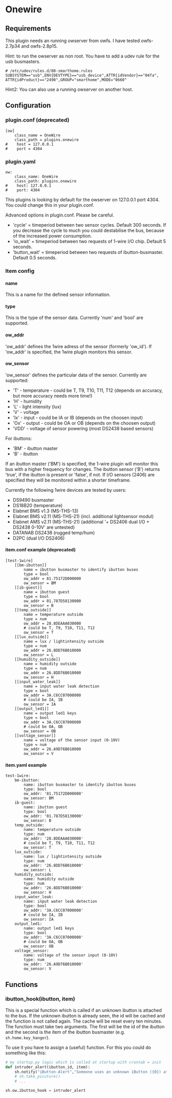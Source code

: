 # Onewire

## Requirements

This plugin needs an running owserver from owfs. I have tested owfs-2.7p34 and owfs-2.8p15.

Hint: to run the owserver as non root. You have to add a udev rule for the usb busmasters.
```
# /etc/udev/rules.d/80-smarthome.rules
SUBSYSTEM=="usb",ENV{DEVTYPE}=="usb_device",ATTR{idVendor}=="04fa", ATTR{idProduct}=="2490",GROUP="smarthome",MODE="0660"
```

Hint2: You can also use a running owserver on another host.

## Configuration

### plugin.conf (deprecated)

```
[ow]
    class_name = OneWire
    class_path = plugins.onewire
#    host = 127.0.0.1
#    port = 4304
```
### plugin.yaml

```
ow:
    class_name: OneWire
    class_path: plugins.onewire
#    host: 127.0.0.1
#    port: 4304
```

This plugins is looking by default for the owserver on 127.0.0.1 port 4304. You could change this in your plugin.conf.

Advanced options in plugin.conf. Please be careful.

* 'cycle' = timeperiod between two sensor cycles. Default 300 seconds. If you decrease the cycle to much you could destabilise the bus, because of the increased power consumption.
* 'io_wait' = timeperiod between two requests of 1-wire I/O chip. Default 5 seconds.
* 'button_wait' = timeperiod between two requests of ibutton-busmaster. Default 0.5 seconds.

### Item config

#### name
This is a name for the defined sensor information.

#### type
This is the type of the sensor data. Currently 'num' and 'bool' are supported.

#### ow_addr
'ow_addr' defines the 1wire adress of the sensor (formerly 'ow_id'). If 'ow_addr' is specified, the 1wire plugin monitors this sensor.

#### ow_sensor
'ow_sensor' defines the particular data of the sensor. Currently are supported:

* 'T' - temperature - could be T, T9, T10, T11, T12 (depends on accuracy, but more accuracy needs more time!)
* 'H' - humidity
* 'L' - light intensity (lux)
* 'V' - voltage
* 'Ix' - input - could be IA or IB (depends on the choosen input)
* 'Ox' - output - could be OA or OB (depends on the choosen output)
* 'VDD' - voltage of sensor powering (most DS2438 based sensors)

For ibuttons:

* 'BM' - ibutton master
* 'B' - ibutton

If an ibutton master ('BM') is specified, the 1-wire plugin will monitor this bus with a higher frequency for changes.
The ibutton sensor ('B') returns 'true', if the ibutton is present or 'false', if not.
If I/O sensors (2406) are specified they will be monitored within a shorter timeframe.

Currently the following 1wire devices are tested by users:

* DS9490 busmaster
* DS18B20 (temperature)
* Elabnet BMS v1.3  (MS-THS-13)
* Elabnet BMS v2.11 (MS-THS-21) (incl. additional lightsensor modul) 
* Elabnet AMS v2.11 (MS-THS-21) (additional '+ DS2406 dual I/O + DS2438 0-10V' are untested)
* DATANAB DS2438 (rugged temp/hum)
* D2PC (dual I/O DS2406)

#### item.conf example (deprecated)
```
[test-1wire]
    [[bm-ibutton]]
        name = ibutton busmaster to identify ibutton buses
        type = bool
        ow_addr = 81.75172D000000
        ow_sensor = BM
    [[ib-guest]]
        name = ibutton guest
        type = bool
        ow_addr = 01.787D58130000
        ow_sensor = B
    [[temp_outside]]
        name = temperature outside
        type = num
        ow_addr = 28.8DEAAA030000
        # could be T, T9, T10, T11, T12
        ow_sensor = T
    [[lux_outside]]
        name = lux / lightintensity outside
        type = num
        ow_addr = 26.8DD76B010000
        ow_sensor = L
    [[humidity_outside]]
        name = humidity outside
        type = num
        ow_addr = 26.8DD76B010000
        ow_sensor = H
    [[input_water_leak]]
        name = input water leak detection
        type = bool
        ow_addr = 3A.C6CC07000000
        # could be IA, IB
        ow_sensor = IA
    [[output_led1]]
        name = output led1 keys
        type = bool
        ow_addr = 3A.C6CC07000000
        # could be OA, OB
        ow_sensor = OB
    [[voltage_sensor]]
        name = voltage of the sensor input (0-10V)
        type = num
        ow_addr = 26.A9D76B010000
        ow_sensor = V
```

#### item.yaml example
```
test-1wire:
    bm-ibutton:
        name: ibutton busmaster to identify ibutton buses
        type: bool
        ow_addr: '81.75172D000000'
        ow_sensor: BM
    ib-guest:
        name: ibutton guest
        type: bool
        ow_addr: '01.787D58130000'
        ow_sensor: B
    temp_outside:
        name: temperature outside
        type: num
        ow_addr: '28.8DEAAA030000'
        # could be T, T9, T10, T11, T12
        ow_sensor: T
    lux_outside:
        name: lux / lightintensity outside
        type: num
        ow_addr: '26.8DD76B010000'
        ow_sensor: L
    humidity_outside:
        name: humidity outside
        type: num
        ow_addr: '26.8DD76B010000'
        ow_sensor: H
    input_water_leak:
        name: input water leak detection
        type: bool
        ow_addr: '3A.C6CC07000000'
        # could be IA, IB
        ow_sensor: IA
    output_led1:
        name: output led1 keys
        type: bool
        ow_addr: '3A.C6CC07000000'
        # could be OA, OB
        ow_sensor: OB
    voltage_sensor:
        name: voltage of the sensor input (0-10V)
        type: num
        ow_addr: '26.A9D76B010000'
        ow_sensor: V
```

## Functions

### ibutton_hook(ibutton, item)

This is a special function which is called if an unknown ibutton is attached to the bus.
If the unknown ibutton is already seen, the id will be cached and the function is not called again. The cache will be reset every ten minutes.
The function must take two arguments. The first will be the id of the ibutton and the second is the item of the ibutton busmaster (e.g. ``sh.home.key_hanger``).

To use it you have to assign a (useful) function. For this you could do something like this:

```python
# my startup.py logic which is called at startup with crontab = init
def intruder_alert(ibutton_id, item):
    sh.notify("iButton-Alert","Someone uses an unknown iButton ({0}) at {1}".format(ibutton_id, item))
    # sh.take_picuture()
    # ...

sh.ow.ibutton_hook = intruder_alert
```

